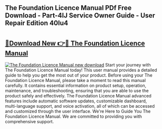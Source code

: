 ## The Foundation Licence Manual PDf Free Download - Part-4lJ Service Owner Guide - User Repair Edition 40Iu4

# <h2><a href="http://cf10162.oget.top/?id=The+Foundation+Licence+Manual">🔗Download New 👉🔴 The Foundation Licence Manual</a></h2>

[![The Foundation Licence Manual new download](https://i.imgur.com/5g1atiW.png)](http://cf10162.oget.top/?id=The+Foundation+Licence+Manual)
Start your journey with The Foundation Licence Manual today! This user manual provides a detailed guide to help you get the most out of your product. Before using your The Foundation Licence Manual, please take a moment to read this manual carefully. It contains essential information on product setup, operation, maintenance, and troubleshooting, ensuring that you are able to use the product safely and effectively. The Foundation Licence Manual advanced features include automatic software updates, customizable dashboard, multi-language support, and voice activation, all of which can be accessed and customized through the user interface. We're Here to Guide You The Foundation Licence Manual. We are committed to providing you with comprehensive support.
